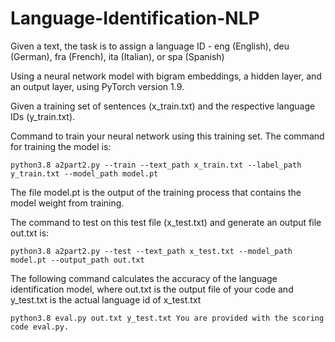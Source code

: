 # Language-Identification-NLP
Given a text, the task is to assign a language ID - eng (English), deu (German), fra (French), ita (Italian), or spa (Spanish)

Using a neural network model with bigram embeddings, a hidden layer, and an output layer, using PyTorch version 1.9.

Given a training set of sentences (x_train.txt) and the respective language IDs (y_train.txt). 

Command to train your neural network using this training set. The command for training the model is:

```
python3.8 a2part2.py --train --text_path x_train.txt --label_path y_train.txt --model_path model.pt
```

The file model.pt is the output of the training process that contains the model weight from training.

The command to test on this test file (x_test.txt) and generate an output file out.txt is:
```
python3.8 a2part2.py --test --text_path x_test.txt --model_path model.pt --output_path out.txt
```

The following command calculates the accuracy of the language identification model, where out.txt is the output file of your code and y_test.txt is the actual language id of x_test.txt
```
python3.8 eval.py out.txt y_test.txt You are provided with the scoring code eval.py.
```
